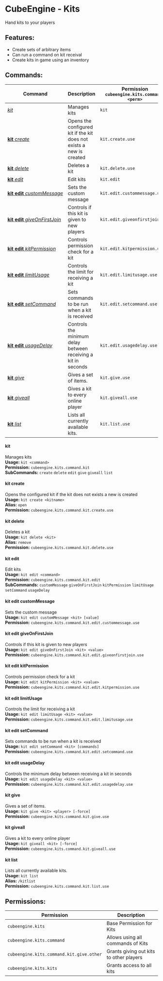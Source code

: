 # CubeEngine - Kits
Hand kits to your players

## Features:
 - Create sets of arbitrary items
 - Can run a command on kit receival
 - Create kits in game using an inventory

## Commands:

| Command | Description | Permission<br>`cubeengine.kits.command.<perm>` |
| --- | --- | --- |
| [*kit*](#kit) | Manages kits | `kit` |
| [**kit**&nbsp;*create*](#kitcreate) | Opens the configured kit if the kit does not exists a new is created | `kit.create.use` |
| [**kit**&nbsp;*delete*](#kitdelete) | Deletes a kit | `kit.delete.use` |
| [**kit**&nbsp;*edit*](#kitedit) | Edit kits | `kit.edit` |
| [**kit**&nbsp;**edit**&nbsp;*customMessage*](#kiteditcustommessage) | Sets the custom message | `kit.edit.custommessage.use` |
| [**kit**&nbsp;**edit**&nbsp;*giveOnFirstJoin*](#kiteditgiveonfirstjoin) | Controls if this kit is given to new players | `kit.edit.giveonfirstjoin.use` |
| [**kit**&nbsp;**edit**&nbsp;*kitPermission*](#kiteditkitpermission) | Controls permission check for a kit | `kit.edit.kitpermission.use` |
| [**kit**&nbsp;**edit**&nbsp;*limitUsage*](#kiteditlimitusage) | Controls the limit for receiving a kit | `kit.edit.limitusage.use` |
| [**kit**&nbsp;**edit**&nbsp;*setCommand*](#kiteditsetcommand) | Sets commands to be run when a kit is received | `kit.edit.setcommand.use` |
| [**kit**&nbsp;**edit**&nbsp;*usageDelay*](#kiteditusagedelay) | Controls the minimum delay between receiving a kit in seconds | `kit.edit.usagedelay.use` |
| [**kit**&nbsp;*give*](#kitgive) | Gives a set of items. | `kit.give.use` |
| [**kit**&nbsp;*giveall*](#kitgiveall) | Gives a kit to every online player | `kit.giveall.use` |
| [**kit**&nbsp;*list*](#kitlist) | Lists all currently available kits. | `kit.list.use` |

#### kit  
Manages kits  
**Usage:** `kit <command>`  
**Permission:** `cubeengine.kits.command.kit`  
**SubCommands:** `create` `delete` `edit` `give` `giveall` `list`  

#### kit&nbsp;create  
Opens the configured kit if the kit does not exists a new is created  
**Usage:** `kit create <kitname>`  
**Alias:** `open`  
**Permission:** `cubeengine.kits.command.kit.create.use`  
  

#### kit&nbsp;delete  
Deletes a kit  
**Usage:** `kit delete <kit>`  
**Alias:** `remove`  
**Permission:** `cubeengine.kits.command.kit.delete.use`  
  

#### kit&nbsp;edit  
Edit kits  
**Usage:** `kit edit <command>`  
**Permission:** `cubeengine.kits.command.kit.edit`  
**SubCommands:** `customMessage` `giveOnFirstJoin` `kitPermission` `limitUsage` `setCommand` `usageDelay`  

#### kit&nbsp;edit&nbsp;customMessage  
Sets the custom message  
**Usage:** `kit edit customMessage <kit> [value]`  
**Permission:** `cubeengine.kits.command.kit.edit.custommessage.use`  
  

#### kit&nbsp;edit&nbsp;giveOnFirstJoin  
Controls if this kit is given to new players  
**Usage:** `kit edit giveOnFirstJoin <kit> <value>`  
**Permission:** `cubeengine.kits.command.kit.edit.giveonfirstjoin.use`  
  

#### kit&nbsp;edit&nbsp;kitPermission  
Controls permission check for a kit  
**Usage:** `kit edit kitPermission <kit> <value>`  
**Permission:** `cubeengine.kits.command.kit.edit.kitpermission.use`  
  

#### kit&nbsp;edit&nbsp;limitUsage  
Controls the limit for receiving a kit  
**Usage:** `kit edit limitUsage <kit> <value>`  
**Permission:** `cubeengine.kits.command.kit.edit.limitusage.use`  
  

#### kit&nbsp;edit&nbsp;setCommand  
Sets commands to be run when a kit is received  
**Usage:** `kit edit setCommand <kit> [commands]`  
**Permission:** `cubeengine.kits.command.kit.edit.setcommand.use`  
  

#### kit&nbsp;edit&nbsp;usageDelay  
Controls the minimum delay between receiving a kit in seconds  
**Usage:** `kit edit usageDelay <kit> <value>`  
**Permission:** `cubeengine.kits.command.kit.edit.usagedelay.use`  
  

#### kit&nbsp;give  
Gives a set of items.  
**Usage:** `kit give <kit> <player> [-force]`  
**Permission:** `cubeengine.kits.command.kit.give.use`  
  

#### kit&nbsp;giveall  
Gives a kit to every online player  
**Usage:** `kit giveall <kit> [-force]`  
**Permission:** `cubeengine.kits.command.kit.giveall.use`  
  

#### kit&nbsp;list  
Lists all currently available kits.  
**Usage:** `kit list `  
**Alias:** `/kitlist`  
**Permission:** `cubeengine.kits.command.kit.list.use`  
  

## Permissions:

| Permission | Description |
| --- | --- |
| `cubeengine.kits` | Base Permission for Kits |
| `cubeengine.kits.command` | Allows using all commands of Kits |
| `cubeengine.kits.command.kit.give.other` | Grants giving out kits to other players |
| `cubeengine.kits.kits` | Grants access to all kits |
